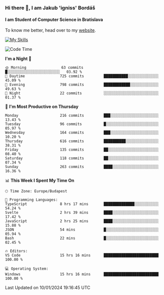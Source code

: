 ### Hi there 👋, I am Jakub 'igniss' Bordáš

#### I am Student of Computer Science in Bratislava
To know me better, head over to my [website](https://bordas.sk).

[![My Skills](https://skillicons.dev/icons?i=js,html,css,figma,svelte,java,kotlin,python,postgresql,typescript,nest,nodejs)](https://bordas.sk)


<!--START_SECTION:waka-->
![Code Time](http://img.shields.io/badge/Code%20Time-1%2C341%20hrs%2016%20mins-blue)

**I'm a Night 🦉** 

```text
🌞 Morning                63 commits          █░░░░░░░░░░░░░░░░░░░░░░░░   03.92 % 
🌆 Daytime                725 commits         ███████████░░░░░░░░░░░░░░   45.09 % 
🌃 Evening                798 commits         ████████████░░░░░░░░░░░░░   49.63 % 
🌙 Night                  22 commits          ░░░░░░░░░░░░░░░░░░░░░░░░░   01.37 % 
```
📅 **I'm Most Productive on Thursday** 

```text
Monday                   216 commits         ███░░░░░░░░░░░░░░░░░░░░░░   13.43 % 
Tuesday                  96 commits          █░░░░░░░░░░░░░░░░░░░░░░░░   05.97 % 
Wednesday                164 commits         ███░░░░░░░░░░░░░░░░░░░░░░   10.20 % 
Thursday                 616 commits         ██████████░░░░░░░░░░░░░░░   38.31 % 
Friday                   135 commits         ██░░░░░░░░░░░░░░░░░░░░░░░   08.40 % 
Saturday                 118 commits         ██░░░░░░░░░░░░░░░░░░░░░░░   07.34 % 
Sunday                   263 commits         ████░░░░░░░░░░░░░░░░░░░░░   16.36 % 
```


📊 **This Week I Spent My Time On** 

```text
🕑︎ Time Zone: Europe/Budapest

💬 Programming Languages: 
TypeScript               8 hrs 17 mins       ██████████████░░░░░░░░░░░   54.24 % 
Svelte                   2 hrs 39 mins       ████░░░░░░░░░░░░░░░░░░░░░   17.42 % 
JavaScript               2 hrs 25 mins       ████░░░░░░░░░░░░░░░░░░░░░   15.88 % 
JSON                     54 mins             █░░░░░░░░░░░░░░░░░░░░░░░░   05.94 % 
Bash                     22 mins             █░░░░░░░░░░░░░░░░░░░░░░░░   02.45 % 

🔥 Editors: 
VS Code                  15 hrs 16 mins      █████████████████████████   100.00 % 

💻 Operating System: 
Windows                  15 hrs 16 mins      █████████████████████████   100.00 % 
```


 Last Updated on 10/01/2024 19:16:45 UTC
<!--END_SECTION:waka-->

